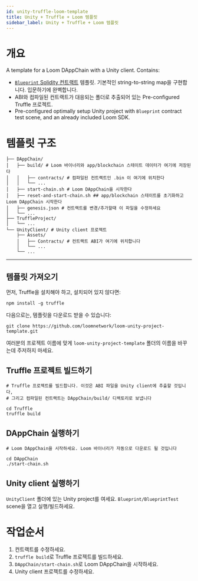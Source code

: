 ```yaml
---
id: unity-truffle-loom-template
title: Unity + Truffle + Loom 템플릿
sidebar_label: Unity + Truffle + Loom 템플릿
---
```

# 개요

A template for a Loom DAppChain with a Unity client. Contains:

- [`Blueprint` Solidity 컨트랙트](https://github.com/loomnetwork/loom-unity-project-template/blob/master/TruffleProject/contracts/Blueprint.sol) 템플릿. 기본적인 string-to-string map을 구현합니다. 입문하기에 완벽합니다.
- ABI와 컴파일된 컨트랙트가 대응되는 폴더로 추출되어 있는 Pre-configured Truffle 프로젝트.
- Pre-configured optimally setup Unity project with `Blueprint` contract test scene, and an already included Loom SDK.

# 템플릿 구조

```shell
├── DAppChain/
│   ├── build/ # Loom 바이너리와 app/blockchain 스테이트 데이터가 여기에 저장된다
│   │   ├── contracts/ # 컴파일된 컨트랙트인 .bin 이 여기에 위치한다
│   │   └── ...
│   ├── start-chain.sh # Loom DAppChain을 시작한다
│   ├── reset-and-start-chain.sh ## app/blockchain 스테이트를 초기화하고 Loom DAppChain 시작한다
│   ├── genesis.json # 컨트랙트를 변경/추가할때 이 파일을 수정하세요
│   └── ...
├── TruffleProject/
│   └── ...
└── UnityClient/ # Unity client 프로젝트
    ├── Assets/
    │   ├── Contracts/ # 컨트랙트 ABI가 여기에 위치합니다
    │   └── ...
    └── ...
```

* * *

## 템플릿 가져오기

먼저, Truffle을 설치해야 하고, 설치되어 있지 않다면:

```shell
npm install -g truffle
```

다음으로는, 템플릿을 다운로드 받을 수 있습니다:

```shell
git clone https://github.com/loomnetwork/loom-unity-project-template.git
```

여러분의 프로젝트 이름에 맞게 `loom-unity-project-template` 폴더의 이름을 바꾸는데 주저하지 마세요.

## Truffle 프로젝트 빌드하기

```shell
# Truffle 프로젝트를 빌드합니다. 이것은 ABI 파일을 Unity client에 추출할 것입니다,
# 그리고 컴파일된 컨트랙트는 DAppChain/build/ 디렉토리로 보냅니다

cd Truffle
truffle build
```

## DAppChain 실행하기

```shell
# Loom DAppChain을 시작하세요. Loom 바이너리가 자동으로 다운로드 될 것입니다

cd DAppChain
./start-chain.sh
```

## Unity client 실행하기

`UnityClient` 폴더에 있는 Unity project를 여세요. `Blueprint/BlueprintTest` scene을 열고 실행/빌드하세요.

# 작업순서

1. 컨트랙트를 수정하세요.
2. `truffle build`로 Truffle 프로젝트를 빌드하세요.
3. `DAppChain/start-chain.sh`로 Loom DAppChain을 시작하세요.
4. Unity client 프로젝트를 수정하세요.